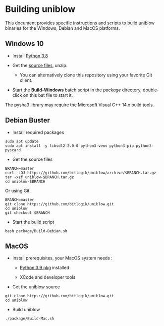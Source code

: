 
# Building uniblow

This document provides specific instructions and scripts to build uniblow binaries for the Windows, Debian and MacOS platforms.

## Windows 10

* Install [Python 3.8](https://www.python.org/ftp/python/3.8.10/python-3.8.10-amd64.exe)

* Get the [source files](https://github.com/bitlogik/uniblow/archive/refs/heads/master.zip), unzip.
    * You can alternatively clone this repository using your favorite Git client.

* Start the **Build-Windows** batch script in the *package* directory, double-click on this bat file to start it.

The pysha3 library may require the Microsoft Visual C++ 14.x build tools.

## Debian Buster

* Install required packages
```
sudo apt update
sudo apt install -y libsdl2-2.0-0 python3-venv python3-pip python3-pyscard
```

* Get the source files
```
BRANCH=master
curl -LOJ https://github.com/bitlogik/uniblow/archive/$BRANCH.tar.gz
tar -xzf uniblow-$BRANCH.tar.gz
cd uniblow-$BRANCH
```

Or using Git

```
BRANCH=master
git clone https://github.com/bitlogik/uniblow.git
cd uniblow
git checkout $BRANCH
```


* Start the build script
```
bash package/Build-Debian.sh
```

## MacOS

* Install prerequisites, your MacOS system needs :

    -   [Python 3.9
    pkg](https://www.python.org/ftp/python/3.9.6/python-3.9.6-macos11.pkg)
    installed

    -   XCode and developer tools

* Get the uniblow source
```
git clone https://github.com/bitlogik/uniblow.git
cd uniblow
```

* Build uniblow
```
./package/Build-Mac.sh
```
